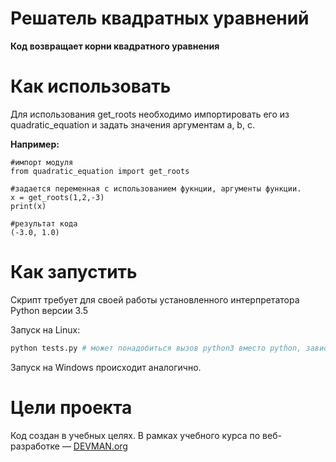 # Решатель квадратных уравнений

**Код возвращает корни квадратного уравнения**

# Как использовать

Для использования get_roots необходимо импортировать его из quadratic_equation и задать значения аргументам a, b, c.

**Например:**

    #импорт модуля
    from quadratic_equation import get_roots

    #задается переменная с использованием фукнции, аргументы функции.
    x = get_roots(1,2,-3)
    print(x)

    #результат кода
    (-3.0, 1.0)

# Как запустить

Скрипт требует для своей работы установленного интерпретатора Python версии 3.5

Запуск на Linux:

```bash
python tests.py # может понадобиться вызов python3 вместо python, зависит от настроек операционной системы
```

Запуск на Windows происходит аналогично.

# Цели проекта

Код создан в учебных целях. В рамках учебного курса по веб-разработке ― [DEVMAN.org](https://devman.org)
